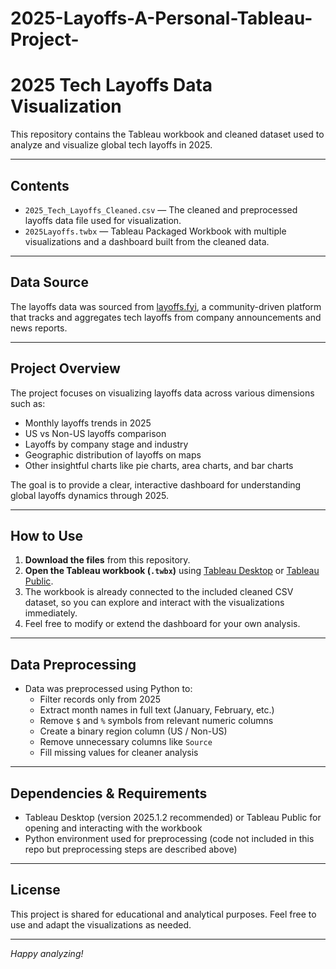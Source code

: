 # 2025-Layoffs-A-Personal-Tableau-Project-

# 2025 Tech Layoffs Data Visualization

This repository contains the Tableau workbook and cleaned dataset used to analyze and visualize global tech layoffs in 2025.

---

## Contents

- `2025_Tech_Layoffs_Cleaned.csv` — The cleaned and preprocessed layoffs data file used for visualization.
- `2025Layoffs.twbx` — Tableau Packaged Workbook with multiple visualizations and a dashboard built from the cleaned data.

---

## Data Source

The layoffs data was sourced from [layoffs.fyi](https://layoffs.fyi/), a community-driven platform that tracks and aggregates tech layoffs from company announcements and news reports.

---

## Project Overview

The project focuses on visualizing layoffs data across various dimensions such as:

- Monthly layoffs trends in 2025
- US vs Non-US layoffs comparison
- Layoffs by company stage and industry
- Geographic distribution of layoffs on maps
- Other insightful charts like pie charts, area charts, and bar charts

The goal is to provide a clear, interactive dashboard for understanding global layoffs dynamics through 2025.

---

## How to Use

1. **Download the files** from this repository.
2. **Open the Tableau workbook (`.twbx`)** using [Tableau Desktop](https://www.tableau.com/products/desktop) or [Tableau Public](https://public.tableau.com/).
3. The workbook is already connected to the included cleaned CSV dataset, so you can explore and interact with the visualizations immediately.
4. Feel free to modify or extend the dashboard for your own analysis.

---

## Data Preprocessing

- Data was preprocessed using Python to:
  - Filter records only from 2025
  - Extract month names in full text (January, February, etc.)
  - Remove `$` and `%` symbols from relevant numeric columns
  - Create a binary region column (US / Non-US)
  - Remove unnecessary columns like `Source`
  - Fill missing values for cleaner analysis

---

## Dependencies & Requirements

- Tableau Desktop (version 2025.1.2 recommended) or Tableau Public for opening and interacting with the workbook
- Python environment used for preprocessing (code not included in this repo but preprocessing steps are described above)

---

## License

This project is shared for educational and analytical purposes. Feel free to use and adapt the visualizations as needed.

---


*Happy analyzing!*
